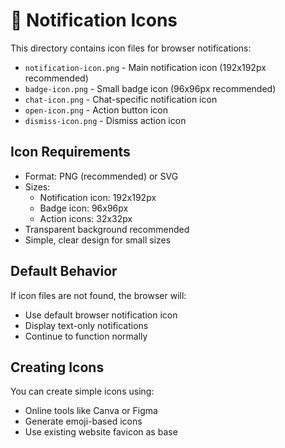 # 🎨 Notification Icons

This directory contains icon files for browser notifications:

- `notification-icon.png` - Main notification icon (192x192px recommended)
- `badge-icon.png` - Small badge icon (96x96px recommended)  
- `chat-icon.png` - Chat-specific notification icon
- `open-icon.png` - Action button icon
- `dismiss-icon.png` - Dismiss action icon

## Icon Requirements

- Format: PNG (recommended) or SVG
- Sizes: 
  - Notification icon: 192x192px
  - Badge icon: 96x96px
  - Action icons: 32x32px
- Transparent background recommended
- Simple, clear design for small sizes

## Default Behavior

If icon files are not found, the browser will:
- Use default browser notification icon
- Display text-only notifications
- Continue to function normally

## Creating Icons

You can create simple icons using:
- Online tools like Canva or Figma
- Generate emoji-based icons
- Use existing website favicon as base